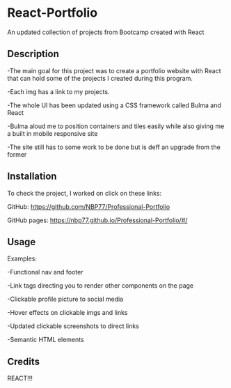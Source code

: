 # React-Portfolio

An updated collection of projects from Bootcamp created with React 

## Description

-The main goal for this project was to create a portfolio website with React that can hold some of the projects I created during this program. 
 
-Each img has a link to my projects.
 
-The whole UI has been updated using a CSS framework called Bulma and React

-Bulma aloud me to position containers and tiles easily while also giving me a built in mobile responsive site

-The site still has to some work to be done but is deff an upgrade from the former

## Installation

To check the project, I worked on click on these links: 

GitHub: https://github.com/NBP77/Professional-Portfolio

GitHub pages: https://nbp77.github.io/Professional-Portfolio/#/

## Usage


Examples:

-Functional nav and footer

-Link tags directing you to render other components on the page 

-Clickable profile picture to social media 

-Hover effects on clickable imgs and links

-Updated clickable screenshots to direct links 

-Semantic HTML elements 

## Credits

REACT!!!